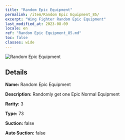 ```yaml
---
title: "Random Epic Equipment"
permalink: /item/Random Epic Equipment_85/
excerpt: "Wing Fighter Random Epic Equipment"
last_modified_at: 2023-08-09
locale: en
ref: "Random Epic Equipment_85.md"
toc: false
classes: wide
---
```



 ![Random Epic Equipment](/images/item/Random_Epic_Equipment_p.png)



## Details

 **Name:** Random Epic Equipment 

 **Description:** Randomly get one Epic Normal Equipment

 **Rarity:** 3 

 **Type:** 73 

 **Suction:** false 

 **Auto Suction:** false 


